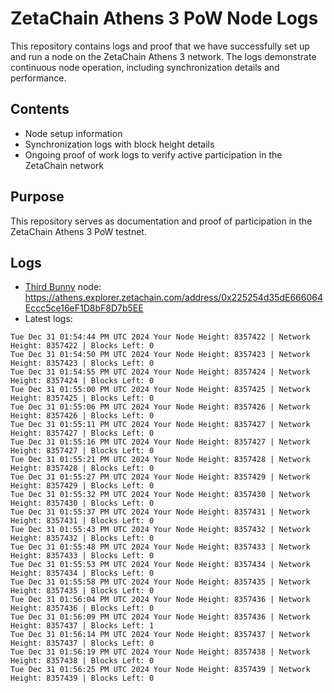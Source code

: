 # ZetaChain Athens 3 PoW Node Logs
This repository contains logs and proof that we have successfully set up and run a node on the ZetaChain Athens 3 network. The logs demonstrate continuous node operation, including synchronization details and performance.

## Contents
- Node setup information
- Synchronization logs with block height details
- Ongoing proof of work logs to verify active participation in the ZetaChain network

## Purpose
This repository serves as documentation and proof of participation in the ZetaChain Athens 3 PoW testnet.

## Logs

- [Third Bunny](https://thirdbunny.xyz/) node: https://athens.explorer.zetachain.com/address/0x225254d35dE666064Eccc5ce16eF1D8bF8D7b5EE
- Latest logs:
```
Tue Dec 31 01:54:44 PM UTC 2024 Your Node Height: 8357422 | Network Height: 8357422 | Blocks Left: 0
Tue Dec 31 01:54:50 PM UTC 2024 Your Node Height: 8357423 | Network Height: 8357423 | Blocks Left: 0
Tue Dec 31 01:54:55 PM UTC 2024 Your Node Height: 8357424 | Network Height: 8357424 | Blocks Left: 0
Tue Dec 31 01:55:00 PM UTC 2024 Your Node Height: 8357425 | Network Height: 8357425 | Blocks Left: 0
Tue Dec 31 01:55:06 PM UTC 2024 Your Node Height: 8357426 | Network Height: 8357426 | Blocks Left: 0
Tue Dec 31 01:55:11 PM UTC 2024 Your Node Height: 8357427 | Network Height: 8357427 | Blocks Left: 0
Tue Dec 31 01:55:16 PM UTC 2024 Your Node Height: 8357427 | Network Height: 8357427 | Blocks Left: 0
Tue Dec 31 01:55:21 PM UTC 2024 Your Node Height: 8357428 | Network Height: 8357428 | Blocks Left: 0
Tue Dec 31 01:55:27 PM UTC 2024 Your Node Height: 8357429 | Network Height: 8357429 | Blocks Left: 0
Tue Dec 31 01:55:32 PM UTC 2024 Your Node Height: 8357430 | Network Height: 8357430 | Blocks Left: 0
Tue Dec 31 01:55:37 PM UTC 2024 Your Node Height: 8357431 | Network Height: 8357431 | Blocks Left: 0
Tue Dec 31 01:55:43 PM UTC 2024 Your Node Height: 8357432 | Network Height: 8357432 | Blocks Left: 0
Tue Dec 31 01:55:48 PM UTC 2024 Your Node Height: 8357433 | Network Height: 8357433 | Blocks Left: 0
Tue Dec 31 01:55:53 PM UTC 2024 Your Node Height: 8357434 | Network Height: 8357434 | Blocks Left: 0
Tue Dec 31 01:55:58 PM UTC 2024 Your Node Height: 8357435 | Network Height: 8357435 | Blocks Left: 0
Tue Dec 31 01:56:04 PM UTC 2024 Your Node Height: 8357436 | Network Height: 8357436 | Blocks Left: 0
Tue Dec 31 01:56:09 PM UTC 2024 Your Node Height: 8357436 | Network Height: 8357437 | Blocks Left: 1
Tue Dec 31 01:56:14 PM UTC 2024 Your Node Height: 8357437 | Network Height: 8357437 | Blocks Left: 0
Tue Dec 31 01:56:19 PM UTC 2024 Your Node Height: 8357438 | Network Height: 8357438 | Blocks Left: 0
Tue Dec 31 01:56:25 PM UTC 2024 Your Node Height: 8357439 | Network Height: 8357439 | Blocks Left: 0
```
